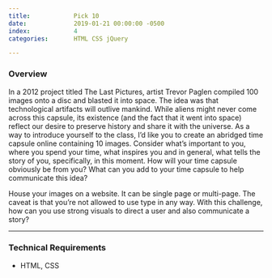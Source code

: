 ```yaml
---
title:            Pick 10
date:             2019-01-21 00:00:00 -0500
index:            4
categories:       HTML CSS jQuery

---
```


### Overview
In a 2012 project titled The Last Pictures, artist Trevor Paglen compiled 100 images onto a disc and blasted it into space. The idea was that technological artifacts will outlive mankind. While aliens might never come across this capsule, its existence (and the fact that it went into space) reflect our desire to preserve history and share it with the universe. As a way to introduce yourself to the class, I’d like you to create an abridged time capsule online containing 10 images. Consider what’s important to you, where you spend your time, what inspires you and in general, what tells the story of you, specifically, in this moment. How will your time capsule obviously be from you? What can you add to your time capsule to help communicate this idea?

House your images on a website. It can be single page or multi-page. The caveat is that you’re not allowed to use type in any way. With this challenge, how can you use strong visuals to direct a user and also communicate a story?


---

### Technical Requirements

- HTML, CSS
